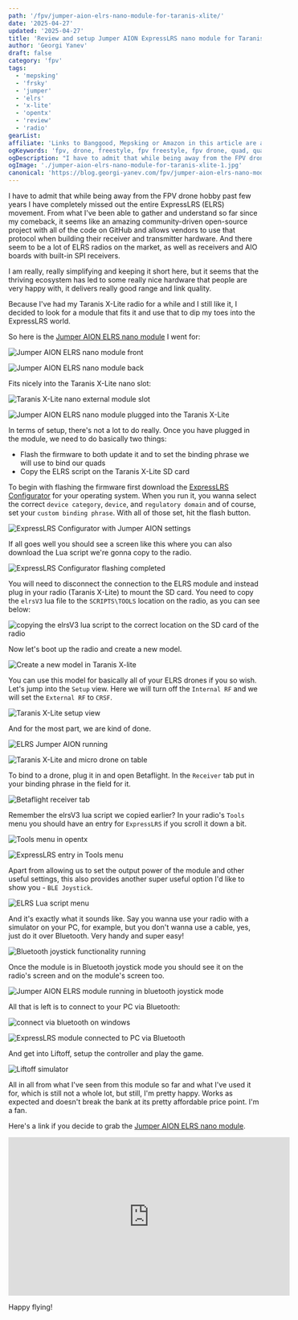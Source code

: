 ```yaml
---
path: '/fpv/jumper-aion-elrs-nano-module-for-taranis-xlite/'
date: '2025-04-27'
updated: '2025-04-27'
title: 'Review and setup Jumper AION ExpressLRS nano module for Taranis X-Lite'
author: 'Georgi Yanev'
draft: false
category: 'fpv'
tags:
  - 'mepsking'
  - 'frsky'
  - 'jumper'
  - 'elrs'
  - 'x-lite'
  - 'opentx'
  - 'review'
  - 'radio'
gearList:
affiliate: 'Links to Banggood, Mepsking or Amazon in this article are affiliate links and would support the blog if used to make a purchase.'
ogKeywords: 'fpv, drone, freestyle, fpv freestyle, fpv drone, quad, quadcopter, micro drone, micro quad, tinywhoop, mepsking, cinewhoop'
ogDescription: "I have to admit that while being away from the FPV drones hobby past few years I have completely missed out the entire ExpressLRS (ELRS) movement. From what I've been able to gather and understand so far since my comeback, it seems like an amazing community-driven open-source project with all of the code on GitHub and allows vendors to use that protocol when building their receiver and transmitter hardware. And there seem to be a lot of ELRS radios on the market, as well as receivers and AIO boards with built-in SPI receivers."
ogImage: './jumper-aion-elrs-nano-module-for-taranis-xlite-1.jpg'
canonical: 'https://blog.georgi-yanev.com/fpv/jumper-aion-elrs-nano-module-for-taranis-xlite'
---
```


I have to admit that while being away from the FPV drone hobby past few years I have completely missed out the entire ExpressLRS (ELRS) movement. From what I've been able to gather and understand so far since my comeback, it seems like an amazing community-driven open-source project with all of the code on GitHub and allows vendors to use that protocol when building their receiver and transmitter hardware. And there seem to be a lot of ELRS radios on the market, as well as receivers and AIO boards with built-in SPI receivers.

I am really, really simplifying and keeping it short here, but it seems that the thriving ecosystem has led to some really nice hardware that people are very happy with, it delivers really good range and link quality.

Because I've had my Taranis X-Lite radio for a while and I still like it, I decided to look for a module that fits it and use that to dip my toes into the ExpressLRS world.

So here is the <a href="https://www.mepsking.shop/jumper-aion-2-4ghz-nano-els-tx-module.html?inviterId=1869316794740477954&utm_source=affiliate&utm_medium=affiliate" target="_blank" rel="noopener noreferrer">Jumper AION ELRS nano module</a> I went for:

![Jumper AION ELRS nano module front](jumper-aion-elrs-nano-module-for-taranis-xlite-18.jpg)

![Jumper AION ELRS nano module back](jumper-aion-elrs-nano-module-for-taranis-xlite-19.jpg)

Fits nicely into the Taranis X-Lite nano slot:

![Taranis X-Lite nano external module slot](jumper-aion-elrs-nano-module-for-taranis-xlite-17.jpg)

![Jumper AION ELRS nano module plugged into the Taranis X-Lite](jumper-aion-elrs-nano-module-for-taranis-xlite-1.jpg)

In terms of setup, there's not a lot to do really. Once you have plugged in the module, we need to do basically two things:

- Flash the firmware to both update it and to set the binding phrase we will use to bind our quads
- Copy the ELRS script on the Taranis X-Lite SD card

To begin with flashing the firmware first download the [ExpressLRS Configurator][2] for your operating system. When you run it, you wanna select the correct `device category`, `device`, and `regulatory domain` and of course, set your `custom binding phrase`. With all of those set, hit the flash button.

![ExpressLRS Configurator with Jumper AION settings](jumper-aion-elrs-nano-module-for-taranis-xlite-2.jpg)

If all goes well you should see a screen like this where you can also download the Lua script we're gonna copy to the radio.

![ExpressLRS Configurator flashing completed](jumper-aion-elrs-nano-module-for-taranis-xlite-3.jpg)

You will need to disconnect the connection to the ELRS module and instead plug in your radio (Taranis X-Lite) to mount the SD card. You need to copy the `elrsV3` lua file to the `SCRIPTS\TOOLS` location on the radio, as you can see below:

![copying the elrsV3 lua script to the correct location on the SD card of the radio](jumper-aion-elrs-nano-module-for-taranis-xlite-4.jpg)

Now let's boot up the radio and create a new model.

![Create a new model in Taranis X-lite](jumper-aion-elrs-nano-module-for-taranis-xlite-10.jpg)

You can use this model for basically all of your ELRS drones if you so wish. Let's jump into the `Setup` view. Here we will turn off the `Internal RF` and we will set the `External RF` to `CRSF`.

![Taranis X-Lite setup view](jumper-aion-elrs-nano-module-for-taranis-xlite-6.jpg)

And for the most part, we are kind of done.

![ELRS Jumper AION running](jumper-aion-elrs-nano-module-for-taranis-xlite-5.jpg)

![Taranis X-Lite and micro drone on table](jumper-aion-elrs-nano-module-for-taranis-xlite-9.jpg)

To bind to a drone, plug it in and open Betaflight. In the `Receiver` tab put in your binding phrase in the field for it.

![Betaflight receiver tab](jumper-aion-elrs-nano-module-for-taranis-xlite-22.jpg)

Remember the elrsV3 lua script we copied earlier? In your radio's `Tools` menu you should have an entry for `ExpressLRS` if you scroll it down a bit.

![Tools menu in opentx](jumper-aion-elrs-nano-module-for-taranis-xlite-12.jpg)

![ExpressLRS entry in Tools menu](jumper-aion-elrs-nano-module-for-taranis-xlite-13.jpg)

Apart from allowing us to set the output power of the module and other useful settings, this also provides another super useful option I'd like to show you - `BLE Joystick`.

![ELRS Lua script menu](jumper-aion-elrs-nano-module-for-taranis-xlite-14.jpg)

And it's exactly what it sounds like. Say you wanna use your radio with a simulator on your PC, for example, but you don't wanna use a cable, yes, just do it over Bluetooth. Very handy and super easy!

![Bluetooth joystick functionality running](jumper-aion-elrs-nano-module-for-taranis-xlite-15.jpg)

Once the module is in Bluetooth joystick mode you should see it on the radio's screen and on the module's screen too.

![Jumper AION ELRS module running in bluetooth joystick mode](jumper-aion-elrs-nano-module-for-taranis-xlite-16.jpg)

All that is left is to connect to your PC via Bluetooth:

![connect via bluetooth on windows](jumper-aion-elrs-nano-module-for-taranis-xlite-23.png)

![ExpressLRS module connected to PC via Bluetooth](jumper-aion-elrs-nano-module-for-taranis-xlite-24.png)

And get into Liftoff, setup the controller and play the game.

![Liftoff simulator](jumper-aion-elrs-nano-module-for-taranis-xlite-21.jpg)

All in all from what I've seen from this module so far and what I've used it for, which is still not a whole lot, but still, I'm pretty happy. Works as expected and doesn't break the bank at its pretty affordable price point. I'm a fan.

Here's a link if you decide to grab the <a href="https://www.mepsking.shop/jumper-aion-2-4ghz-nano-els-tx-module.html?inviterId=1869316794740477954&utm_source=affiliate&utm_medium=affiliate" target="_blank" rel="noopener noreferrer">Jumper AION ELRS nano module</a>.

<div style="text-align: center">
 <iframe width="560" height="315" src="https://www.youtube.com/embed/j_qc6SrCIWc?rel=0" frameBorder="0" allowFullScreen title="Mepsking 65mm micro drone kit flight 4"></iframe>
</div>

Happy flying!

[0]: Linkslist
[2]: https://github.com/ExpressLRS/ExpressLRS-Configurator/releases
